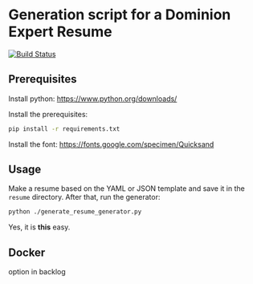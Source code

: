 # Generation script for a Dominion Expert Resume

[![Build Status](https://travis-ci.org/DominionExperts/de-resume.svg?branch=master)](https://travis-ci.org/DominionExperts/de-resume)

## Prerequisites

Install python: <https://www.python.org/downloads/>

Install the prerequisites:

``` bash
pip install -r requirements.txt
```

Install the font: <https://fonts.google.com/specimen/Quicksand>

## Usage

Make a resume based on the YAML or JSON template and save it in the `resume` directory.
After that, run the generator:

``` bash
python ./generate_resume_generator.py
```

Yes, it is __this__ easy.

## Docker

option in backlog